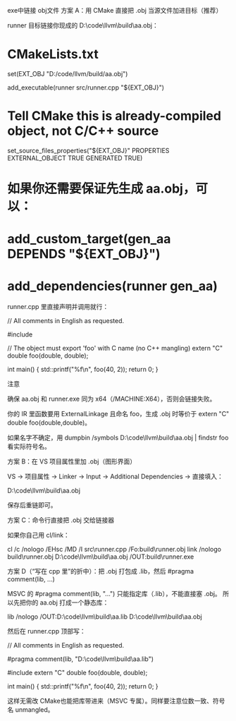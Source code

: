 exe中链接  obj文件
方案 A：用 CMake 直接把 .obj 当源文件加进目标（推荐）

runner 目标链接你现成的 D:\code\llvm\build\aa.obj：

# CMakeLists.txt

set(EXT_OBJ "D:/code/llvm/build/aa.obj")

add_executable(runner src/runner.cpp "${EXT_OBJ}")

# Tell CMake this is already-compiled object, not C/C++ source
set_source_files_properties("${EXT_OBJ}" PROPERTIES
  EXTERNAL_OBJECT TRUE
  GENERATED TRUE)

# 如果你还需要保证先生成 aa.obj，可以：
# add_custom_target(gen_aa DEPENDS "${EXT_OBJ}")
# add_dependencies(runner gen_aa)


runner.cpp 里直接声明并调用就行：

// All comments in English as requested.

#include <cstdio>

// The object must export 'foo' with C name (no C++ mangling)
extern "C" double foo(double, double);

int main() {
  std::printf("%f\n", foo(40, 2));
  return 0;
}


注意

确保 aa.obj 和 runner.exe 同为 x64（/MACHINE:X64），否则会链接失败。

你的 IR 里函数要用 ExternalLinkage 且命名 foo，生成 .obj 时等价于 extern "C" double foo(double,double)。

如果名字不确定，用 dumpbin /symbols D:\code\llvm\build\aa.obj | findstr foo 看实际符号名。

方案 B：在 VS 项目属性里加 .obj（图形界面）

VS → 项目属性 → Linker → Input → Additional Dependencies → 直接填入：

D:\code\llvm\build\aa.obj


保存后重链即可。

方案 C：命令行直接把 .obj 交给链接器

如果你自己用 cl/link：

cl /c /nologo /EHsc /MD /I<includes> src\runner.cpp /Fo:build\runner.obj
link /nologo build\runner.obj D:\code\llvm\build\aa.obj /OUT:build\runner.exe

方案 D（“写在 cpp 里”的折中）：把 .obj 打包成 .lib，然后 #pragma comment(lib, ...)

MSVC 的 #pragma comment(lib, "...") 只能指定库（.lib），不能直接塞 .obj。
所以先把你的 aa.obj 打成一个静态库：

lib /nologo /OUT:D:\code\llvm\build\aa.lib D:\code\llvm\build\aa.obj


然后在 runner.cpp 顶部写：

// All comments in English as requested.

#pragma comment(lib, "D:\\code\\llvm\\build\\aa.lib")

#include <cstdio>
extern "C" double foo(double, double);

int main() {
  std::printf("%f\n", foo(40, 2));
  return 0;
}


这样无需改 CMake也能把库带进来（MSVC 专属）。同样要注意位数一致、符号名 unmangled。
